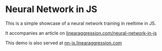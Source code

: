 # Neural Network in JS

This is a simple showcase of a neural network training in reeltime in JS.

It accompanies an article on [linearaggression.com/neural-network-in-js](https://linearaggression.com/neural-network-in-js)

This demo is also served at [nn-js.linearaggression.com](https://nn-js.linearaggression.com)
